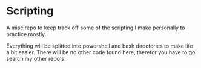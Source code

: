 # Scripting

A misc repo to keep track off some of the scripting I make personally to practice mostly. 

Everything will be splitted into powershell and bash directories to make life a bit easier. There will be no other code found here, therefor you have to go search my other repo's. 
